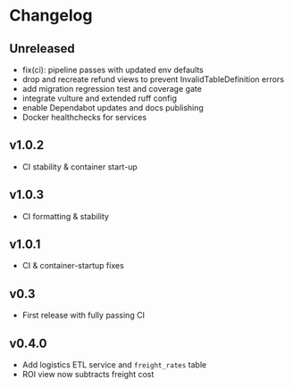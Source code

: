 # Changelog

## Unreleased
- fix(ci): pipeline passes with updated env defaults
- drop and recreate refund views to prevent InvalidTableDefinition errors
- add migration regression test and coverage gate
- integrate vulture and extended ruff config
- enable Dependabot updates and docs publishing
- Docker healthchecks for services

## v1.0.2
- CI stability & container start-up

## v1.0.3
- CI formatting & stability

## v1.0.1
- CI & container-startup fixes

## v0.3
- First release with fully passing CI

## v0.4.0
- Add logistics ETL service and `freight_rates` table
- ROI view now subtracts freight cost
